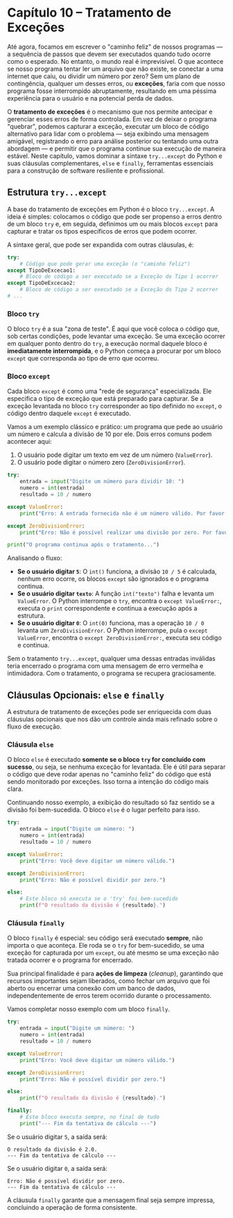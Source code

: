 # Capítulo 10 – Tratamento de Exceções

Até agora, focamos em escrever o "caminho feliz" de nossos programas — a sequência de passos que devem ser executados quando tudo ocorre como o esperado. No entanto, o mundo real é imprevisível. O que acontece se nosso programa tentar ler um arquivo que não existe, se conectar a uma internet que caiu, ou dividir um número por zero? Sem um plano de contingência, qualquer um desses erros, ou **exceções**, faria com que nosso programa fosse interrompido abruptamente, resultando em uma péssima experiência para o usuário e na potencial perda de dados.

O **tratamento de exceções** é o mecanismo que nos permite antecipar e gerenciar esses erros de forma controlada. Em vez de deixar o programa "quebrar", podemos capturar a exceção, executar um bloco de código alternativo para lidar com o problema — seja exibindo uma mensagem amigável, registrando o erro para análise posterior ou tentando uma outra abordagem — e permitir que o programa continue sua execução de maneira estável. Neste capítulo, vamos dominar a sintaxe `try...except` do Python e suas cláusulas complementares, `else` e `finally`, ferramentas essenciais para a construção de software resiliente e profissional.

## Estrutura `try...except`

A base do tratamento de exceções em Python é o bloco `try...except`. A ideia é simples: colocamos o código que pode ser propenso a erros dentro de um bloco `try` e, em seguida, definimos um ou mais blocos `except` para capturar e tratar os tipos específicos de erros que podem ocorrer.

A sintaxe geral, que pode ser expandida com outras cláusulas, é:

```python
try:
    # Código que pode gerar uma exceção (o "caminho feliz")
except TipoDeExcecao1:
    # Bloco de código a ser executado se a Exceção do Tipo 1 ocorrer
except TipoDeExcecao2:
    # Bloco de código a ser executado se a Exceção do Tipo 2 ocorrer
# ...
```

### Bloco `try`

O bloco `try` é a sua "zona de teste". É aqui que você coloca o código que, sob certas condições, pode levantar uma exceção. Se uma exceção ocorrer em qualquer ponto dentro do `try`, a execução normal daquele bloco é **imediatamente interrompida**, e o Python começa a procurar por um bloco `except` que corresponda ao tipo de erro que ocorreu.

### Bloco `except`

Cada bloco `except` é como uma "rede de segurança" especializada. Ele especifica o tipo de exceção que está preparado para capturar. Se a exceção levantada no bloco `try` corresponder ao tipo definido no `except`, o código dentro daquele `except` é executado.

Vamos a um exemplo clássico e prático: um programa que pede ao usuário um número e calcula a divisão de 10 por ele. Dois erros comuns podem acontecer aqui:

1. O usuário pode digitar um texto em vez de um número (`ValueError`).
2. O usuário pode digitar o número zero (`ZeroDivisionError`).

```python
try:
    entrada = input("Digite um número para dividir 10: ")
    numero = int(entrada)
    resultado = 10 / numero

except ValueError:
    print("Erro: A entrada fornecida não é um número válido. Por favor, digite apenas dígitos numéricos.")

except ZeroDivisionError:
    print("Erro: Não é possível realizar uma divisão por zero. Por favor, escolha outro número.")

print("O programa continua após o tratamento...")
```

Analisando o fluxo:

- **Se o usuário digitar `5`**: O `int()` funciona, a divisão `10 / 5` é calculada, nenhum erro ocorre, os blocos `except` são ignorados e o programa continua.
- **Se o usuário digitar `texto`**: A função `int("texto")` falha e levanta um `ValueError`. O Python interrompe o `try`, encontra o `except ValueError:`, executa o `print` correspondente e continua a execução após a estrutura.
- **Se o usuário digitar `0`**: O `int(0)` funciona, mas a operação `10 / 0` levanta um `ZeroDivisionError`. O Python interrompe, pula o `except ValueError`, encontra o `except ZeroDivisionError:`, executa seu código e continua.

Sem o tratamento `try...except`, qualquer uma dessas entradas inválidas teria encerrado o programa com uma mensagem de erro vermelha e intimidadora. Com o tratamento, o programa se recupera graciosamente.

## Cláusulas Opcionais: `else` e `finally`

A estrutura de tratamento de exceções pode ser enriquecida com duas cláusulas opcionais que nos dão um controle ainda mais refinado sobre o fluxo de execução.

### Cláusula `else`

O bloco `else` é executado **somente se o bloco `try` for concluído com sucesso**, ou seja, se nenhuma exceção for levantada. Ele é útil para separar o código que deve rodar apenas no "caminho feliz" do código que está sendo monitorado por exceções. Isso torna a intenção do código mais clara.

Continuando nosso exemplo, a exibição do resultado só faz sentido se a divisão foi bem-sucedida. O bloco `else` é o lugar perfeito para isso.

```python
try:
    entrada = input("Digite um número: ")
    numero = int(entrada)
    resultado = 10 / numero

except ValueError:
    print("Erro: Você deve digitar um número válido.")

except ZeroDivisionError:
    print("Erro: Não é possível dividir por zero.")

else:
    # Este bloco só executa se o 'try' foi bem-sucedido
    print(f"O resultado da divisão é {resultado}.")
```

### Cláusula `finally`

O bloco `finally` é especial: seu código será executado **sempre**, não importa o que aconteça. Ele roda se o `try` for bem-sucedido, se uma exceção for capturada por um `except`, ou até mesmo se uma exceção não tratada ocorrer e o programa for encerrado.

Sua principal finalidade é para **ações de limpeza** (_cleanup_), garantindo que recursos importantes sejam liberados, como fechar um arquivo que foi aberto ou encerrar uma conexão com um banco de dados, independentemente de erros terem ocorrido durante o processamento.

Vamos completar nosso exemplo com um bloco `finally`.

```python
try:
    entrada = input("Digite um número: ")
    numero = int(entrada)
    resultado = 10 / numero

except ValueError:
    print("Erro: Você deve digitar um número válido.")

except ZeroDivisionError:
    print("Erro: Não é possível dividir por zero.")

else:
    print(f"O resultado da divisão é {resultado}.")

finally:
    # Este bloco executa sempre, no final de tudo
    print("--- Fim da tentativa de cálculo ---")
```

Se o usuário digitar `5`, a saída será:

```
O resultado da divisão é 2.0.
--- Fim da tentativa de cálculo ---
```

Se o usuário digitar `0`, a saída será:

```
Erro: Não é possível dividir por zero.
--- Fim da tentativa de cálculo ---
```

A cláusula `finally` garante que a mensagem final seja sempre impressa, concluindo a operação de forma consistente.